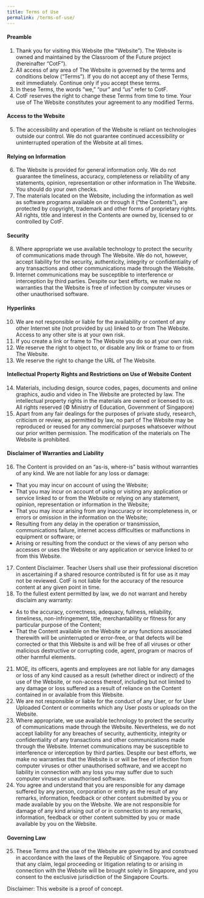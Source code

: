 ```yaml
---
title: Terms of Use
permalink: /terms-of-use/
---
```

#### **Preamble**
1.  Thank you for visiting this Website (the "Website”). The Website is owned and maintained by the Classroom of the Future project (hereinafter “CotF”).
2.  All access of any area of The Website is governed by the terms and conditions below (“Terms”). If you do not accept any of these Terms, exit immediately. Continue only if you accept these terms.
3.  In these Terms, the words “we,” “our” and “us” refer to CotF.
4.  CotF reserves the right to change these Terms from time to time. Your use of The Website constitutes your agreement to any modified Terms.

#### **Access to the Website**

5. The accessibility and operation of the Website is reliant on technologies outside our control. We do not guarantee continued accessibility or uninterrupted operation of the Website at all times.

#### **Relying on Information**

6.  The Website is provided for general information only. We do not guarantee the timeliness, accuracy, completeness or reliability of any statements, opinion, representation or other information in The Website. You should do your own checks.
7.  The materials located on the Website, including the information as well as software programs available on or through it (“the Contents”), are protected by copyright, trademark and other forms of proprietary rights. All rights, title and interest in the Contents are owned by, licensed to or controlled by CotF.

#### **Security**

8.  Where appropriate we use available technology to protect the security of communications made through The Website. We do not, however, accept liability for the security, authenticity, integrity or confidentiality of any transactions and other communications made through the Website.
9.  Internet communications may be susceptible to interference or interception by third parties. Despite our best efforts, we make no warranties that the Website is free of infection by computer viruses or other unauthorised software.

#### **Hyperlinks**

10.  We are not responsible or liable for the availability or content of any other Internet site (not provided by us) linked to or from The Website. Access to any other site is at your own risk.
11.  If you create a link or frame to The Website you do so at your own risk.
12.  We reserve the right to object to, or disable any link or frame to or from The Website.
13.  We reserve the right to change the URL of The Website.

#### **Intellectual Property Rights and Restrictions on Use of Website Content**

14.  Materials, including design, source codes, pages, documents and online graphics, audio and video in The Website are protected by law. The intellectual property rights in the materials are owned or licensed to us. All rights reserved (© Ministry of Education, Government of Singapore)
15.  Apart from any fair dealings for the purposes of private study, research, criticism or review, as permitted by law, no part of The Website may be reproduced or reused for any commercial purposes whatsoever without our prior written permission. The modification of the materials on The Website is prohibited.

#### **Disclaimer of Warranties and Liability**

16.  The Content is provided on an “as-is, where-is” basis without warranties of any kind. We are not liable for any loss or damage:
* That you may incur on account of using the Website;
*   That you may incur on account of using or visiting any application or service linked to or from the Website or relying on any statement, opinion, representation or information in the Website;
*   That you may incur arising from any inaccuracy or incompleteness in, or errors or omission in the information on the Website;
*   Resulting from any delay in the operation or transmission, communications failure, internet access difficulties or malfunctions in equipment or software; or
*   Arising or resulting from the conduct or the views of any person who accesses or uses the Website or any application or service linked to or from this Website.
17.  Content Disclaimer. Teacher Users shall use their professional discretion in ascertaining if a shared resource contributed is fit for use as it may not be reviewed. CotF is not liable for the accuracy of the resource content at any given point in time.
18.  To the fullest extent permitted by law, we do not warrant and hereby disclaim any warranty:
* As to the accuracy, correctness, adequacy, fullness, reliability, timeliness, non-infringement, title, merchantability or fitness for any particular purpose of the Content;
* That the Content available on the Website or any functions associated therewith will be uninterrupted or error-free, or that defects will be corrected or that this Website is and will be free of all viruses or other malicious destructive or corrupting code, agent, program or macros of other harmful elements.
21.  MOE, its officers, agents and employees are not liable for any damages or loss of any kind caused as a result (whether direct or indirect) of the use of the Website, or non-access thereof, including but not limited to any damage or loss suffered as a result of reliance on the Content contained in or available from this Website.
22.  We are not responsible or liable for the conduct of any User, or for User Uploaded Content or comments which any User posts or uploads on the Website.
23.  Where appropriate, we use available technology to protect the security of communications made through the Website. Nevertheless, we do not accept liability for any breaches of security, authenticity, integrity or confidentiality of any transactions and other communications made through the Website. Internet communications may be susceptible to interference or interception by third parties. Despite our best efforts, we make no warranties that the Website is or will be free of infection from computer viruses or other unauthorised software, and we accept no liability in connection with any loss you may suffer due to such computer viruses or unauthorised software.
24.  You agree and understand that you are responsible for any damage suffered by any person, corporation or entity as the result of any remarks, information, feedback or other content submitted by you or made available by you on the Website. We are not responsible for damage of any kind arising out of or in connection to any remarks, information, feedback or other content submitted by you or made available by you on the Website.

#### **Governing Law**

25.  These Terms and the use of the Website are governed by and construed in accordance with the laws of the Republic of Singapore. You agree that any claim, legal proceeding or litigation relating to or arising in connection with the Website will be brought solely in Singapore, and you consent to the exclusive jurisdiction of the Singapore Courts.

Disclaimer: This website is a proof of concept.